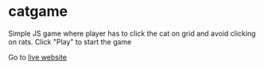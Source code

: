 # catgame

Simple JS game where player has to click the cat on grid and avoid clicking on rats.
Click "Play" to start the game

Go to [live website](https://arshbains.github.io/catgame/)
